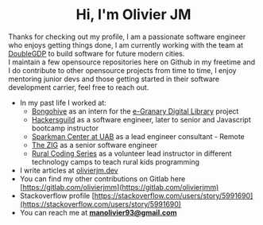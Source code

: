 <h1 align="center">Hi, I'm Olivier JM</h1> 

Thanks for checking out my profile, I am a passionate software engineer who enjoys getting things done, I am currently working with the team at <a href="https://doublegdp.com/about">DoubleGDP</a> to build software for future modern cities.  
I maintain a few opensource repositories here on Github in my freetime and I do contribute to other opensource projects from time to time, I enjoy mentoring junior devs and those getting started in their software development carrier, feel free to reach out.

- In my past life I worked at:
    - [Bongohive](https://github.com/bongohive) as an intern for the [e-Granary Digital Library](https://www.widernet.org/egranary/) project 
    - [Hackersguild](https://github.com/hackersguild) as a software engineer, later to senior and Javascript bootcamp instructor
    - [Sparkman Center at UAB](https://github.com/sparkeduab) as a lead engineer consultant - Remote
    - [The ZIG](https://www.thezig.io/) as a senior software engineer
    - [Rural Coding Series](https://github.com/RuralCodingSeries) as a volunteer lead instructor in different technology camps to teach rural kids programming 
- I write articles at [olivierjm.dev](https://olivierjm.dev)
- You can find my other contributions on Gitlab here [https://gitlab.com/olivierjmm](https://gitlab.com/olivierjmm) 
- Stackoverflow profile [https://stackoverflow.com/users/story/5991690](https://stackoverflow.com/users/story/5991690)
- You can reach me at **manolivier93@gmail.com** 
